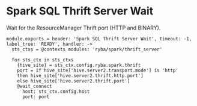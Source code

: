 
# Spark SQL Thrift Server Wait

Wait for the ResourceManager Thrift port (HTTP and BINARY).

    module.exports = header: 'Spark SQL Thrift Server Wait', timeout: -1, label_true: 'READY', handler: ->
      sts_ctxs = @contexts modules: 'ryba/spark/thrift_server'

      for sts_ctx in sts_ctxs
        {hive_site} = sts_ctx.config.ryba.spark.thrift
        port = if hive_site['hive.server2.transport.mode'] is 'http'
        then hive_site['hive.server2.thrift.http.port']
        else hive_site['hive.server2.thrift.port']
        @wait_connect
          host: sts_ctx.config.host
          port: port
